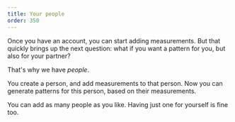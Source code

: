 ```yaml
---
title: Your people
order: 350
---
```


Once you have an account, you can start adding measurements.
But that quickly brings up the next question: what if you want
a pattern for you, but also for your partner?

That's why we have *people*.

You create a person, and add measurements to that person.
Now you can generate patterns for this person, based on their measurements.

You can add as many people as you like. Having just one for yourself is fine too.
